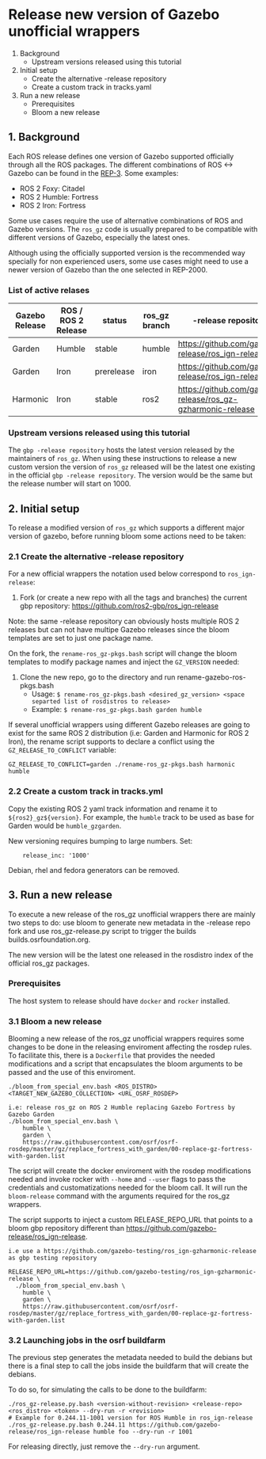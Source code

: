 # Release new version of Gazebo unofficial wrappers

1. Background
   * Upstream versions released using this tutorial
2. Initial setup
   * Create the alternative -release repository
   * Create a custom track in tracks.yaml
3. Run a new release
   * Prerequisites
   * Bloom a new release

## 1. Background

Each ROS release defines one version of Gazebo supported officially through
all the ROS packages. The different combinations of ROS <-> Gazebo can be
found in the [REP-3](http://www.ros.org/reps/rep-2000.html). Some examples:

 * ROS 2 Foxy: Citadel
 * ROS 2 Humble: Fortress
 * ROS 2 Iron: Fortress

Some use cases require the use of alternative combinations of ROS and Gazebo
versions. The `ros_gz` code is usually prepared to be compatible with
different versions of Gazebo, especially the latest ones.

Although using the officially supported version is the recommended way
specially for non experienced users, some use cases might need to use a
newer version of Gazebo than the one selected in REP-2000.

### List of active relases

| Gazebo Release | ROS / ROS 2 Release | status     | ros_gz branch | -release repository | release cmd |
| ---------------|---------------------|------------|---------------|---------------------|-------------|
| Garden         | Humble              | stable     | humble        | https://github.com/gazebo-release/ros_ign-release | <details>```RELEASE_REPO_URL=https://github.com/gazebo-release/ros_ign-release ./bloom_from_special_env.bash humble garden https://raw.githubusercontent.com/osrf/osrf-rosdep/master/gz/replace_fortress_with_garden/00-replace-gz-fortress-with-garden.list```</details> |
| Garden         | Iron                | prerelease | iron          | https://github.com/gazebo-release/ros_ign-release |  <details>```RELEASE_REPO_URL=https://github.com/gazebo-release/ros_ign-release ./bloom_from_special_env.bash iron garden https://raw.githubusercontent.com/osrf/osrf-rosdep/master/gz/replace_fortress_with_garden/00-replace-gz-fortress-with-garden.list```</details> |
| Harmonic       | Iron                | stable     | ros2          | https://github.com/gazebo-release/ros_gz-gzharmonic-release| <details>```RELEASE_REPO_URL=https://github.com/gazebo-release/ros_gz-gzharmonic-release   ./bloom_from_special_env.bash iron harmonic https://raw.githubusercontent.com/osrf/osrf-rosdep```</details> |

### Upstream versions released using this tutorial

The `gbp -release repository` hosts the latest version released by the
maintainers of `ros_gz`. When using these instructions to release a new custom
version the version of `ros_gz` released will be the latest one existing in the
official `gbp -release repository`. The version would be the same but the
release number will start on 1000.

## 2. Initial setup

To release a modified version of `ros_gz` which supports a different major
version of gazebo, before running bloom some actions need to be taken:

### 2.1 Create the alternative -release repository

For a new official wrappers the notation used below correspond to `ros_ign-release`:

 1. Fork (or create a new repo with all the tags and branches) the current gbp repository:
    https://github.com/ros2-gbp/ros_ign-release

Note: the same -release repository can obviously hosts multiple ROS 2 releases but
can not have multipe Gazebo releases since the bloom templates are set to just one
package name.

On the fork, the `rename-ros_gz-pkgs.bash` script will change the bloom templates to modify package names and inject the `GZ_VERSION` needed:

 1. Clone the new repo, go to the directory and run rename-gazebo-ros-pkgs.bash
    - Usage: `$ rename-ros_gz-pkgs.bash <desired_gz_version> <space separted list of rosdistros to release>`
    - Example: `$ rename-ros_gz-pkgs.bash garden humble`

If several unofficial wrappers using different Gazebo releases are going to exist for the same ROS 2 distribution (i.e: Garden and Harmonic for ROS 2 Iron), the rename script supports to declare a conflict using the `GZ_RELEASE_TO_CONFLICT` variable:

```
GZ_RELEASE_TO_CONFLICT=garden ./rename-ros_gz-pkgs.bash harmonic humble
```

### 2.2 Create a custom track in tracks.yml

Copy the existing ROS 2 yaml track information and rename it to `${ros2}_gz${version}`.
For example, the `humble` track to be used as base for Garden would be `humble_gzgarden`.

New versioning requires bumping to large numbers. Set:

```
    release_inc: '1000'
```

Debian, rhel and fedora generators can be removed.

## 3. Run a new release

To execute a new release of the ros_gz unofficial wrappers there are mainly two
steps to do: use bloom to generate new metadata in the -release repo fork and
use ros_gz-release.py script to trigger the builds builds.osrfoundation.org.

The new version will be the latest one released in the rosdistro index of the
official ros_gz packages.

### Prerequisites

The host system to release should have `docker` and `rocker` installed.

### 3.1 Bloom a new release

Blooming a new release of the ros_gz unofficial wrappers requires some changes
to be done in the releasing enviroment affecting the rosdep rules. To facilitate
this, there is a `Dockerfile` that provides the needed modifications and a script
that encapsulates the bloom arguments to be passed and the use of this enviroment.

```
./bloom_from_special_env.bash <ROS_DISTRO> <TARGET_NEW_GAZEBO_COLLECTION> <URL_OSRF_ROSDEP>

i.e: release ros_gz on ROS 2 Humble replacing Gazebo Fortress by Gazebo Garden
./bloom_from_special_env.bash \
    humble \
    garden \
    https://raw.githubusercontent.com/osrf/osrf-rosdep/master/gz/replace_fortress_with_garden/00-replace-gz-fortress-with-garden.list
```

The script will create the docker enviroment with the rosdep modifications needed
and invoke rocker with `--home` and `--user` flags to pass the credentials and
customatizations needed for the bloom call. It will run the `bloom-release` command
with the arguments required for the ros_gz wrappers.

The script supports to inject a custom RELEASE_REPO_URL that points to a bloom gbp
repository different than https://github.com/gazebo-release/ros_ign-release.

```
i.e use a https://github.com/gazebo-testing/ros_ign-gzharmonic-release as gbp testing repository

RELEASE_REPO_URL=https://github.com/gazebo-testing/ros_ign-gzharmonic-release \
  ./bloom_from_special_env.bash \
    humble \
    garden \
    https://raw.githubusercontent.com/osrf/osrf-rosdep/master/gz/replace_fortress_with_garden/00-replace-gz-fortress-with-garden.list
```

### 3.2 Launching jobs in the osrf buildfarm

The previous step generates the metadata needed to build the debians but there is
a final step to call the jobs inside the buildfarm that will create the debians.

To do so, for simulating the calls to be done to the buildfarm:

```
./ros_gz-release.py.bash <version-without-revision> <release-repo> <ros_distro> <token> --dry-run -r <revision>
# Example for 0.244.11-1001 version for ROS Humble in ros_ign-release
./ros_gz-release.py.bash 0.244.11 https://github.com/gazebo-release/ros_ign-release humble foo --dry-run -r 1001
```

For releasing directly, just remove the `--dry-run` argument.
